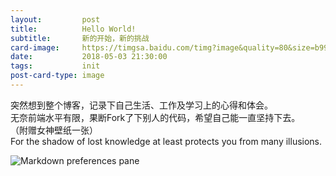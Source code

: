 ```yaml
---
layout:         post
title:          Hello World!
subtitle:       新的开始，新的挑战
card-image:     https://timgsa.baidu.com/timg?image&quality=80&size=b9999_10000&sec=1525960545&di=ad0e33e2d7f99a1430f57212eec442f1&imgtype=jpg&er=1&src=http%3A%2F%2Fa.hiphotos.baidu.com%2Fzhidao%2Fpic%2Fitem%2F6159252dd42a2834a4ecb82253b5c9ea15cebf55.jpg
date:           2018-05-03 21:30:00
tags:           init
post-card-type: image
---
```



突然想到整个博客，记录下自己生活、工作及学习上的心得和体会。
<br/>
无奈前端水平有限，果断Fork了下别人的代码，希望自己能一直坚持下去。
<br/>
（附赠女神壁纸一张）
<br/>
For the shadow of lost knowledge at least protects you from many illusions.
<br/>


![Markdown preferences pane](https://timgsa.baidu.com/timg?image&quality=80&size=b9999_10000&sec=1525412696342&di=c24571097a5ceb16260a2cd2b6f6ac90&imgtype=0&src=http%3A%2F%2Fwanzao2.b0.upaiyun.com%2Fsystem%2Fpictures%2F38523746%2Foriginal%2F1473256126_640x517.png)

